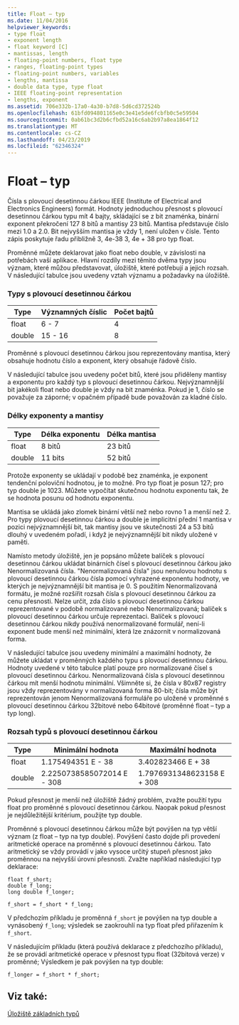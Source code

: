 ```yaml
---
title: Float – typ
ms.date: 11/04/2016
helpviewer_keywords:
- type float
- exponent length
- float keyword [C]
- mantissas, length
- floating-point numbers, float type
- ranges, floating-point types
- floating-point numbers, variables
- lengths, mantissa
- double data type, type float
- IEEE floating-point representation
- lengths, exponent
ms.assetid: 706e332b-17a0-4a30-b7d8-5d6cd372524b
ms.openlocfilehash: 61bfd094801165e0c3e41e5de6fcbfb0c5e59504
ms.sourcegitcommit: 0ab61bc3d2b6cfbd52a16c6ab2b97a8ea1864f12
ms.translationtype: MT
ms.contentlocale: cs-CZ
ms.lasthandoff: 04/23/2019
ms.locfileid: "62346324"
---
```

# <a name="type-float"></a>Float – typ

Čísla s plovoucí desetinnou čárkou IEEE (Institute of Electrical and Electronics Engineers) formát. Hodnoty jednoduchou přesnost s plovoucí desetinnou čárkou typu mít 4 bajty, skládající se z bit znaménka, binární exponent překročení 127 8 bitů a mantisy 23 bitů. Mantisa představuje číslo mezi 1.0 a 2.0. Bit nejvyšším mantisa je vždy 1, není uložen v čísle. Tento zápis poskytuje řadu přibližně 3, 4e-38 3, 4e + 38 pro typ float.

Proměnné můžete deklarovat jako float nebo double, v závislosti na potřebách vaší aplikace. Hlavní rozdíly mezi těmito dvěma typy jsou význam, které můžou představovat, úložiště, které potřebují a jejich rozsah. V následující tabulce jsou uvedeny vztah významu a požadavky na úložiště.

### <a name="floating-point-types"></a>Typy s plovoucí desetinnou čárkou

|Type|Významných číslic|Počet bajtů|
|----------|------------------------|---------------------|
|float|6 - 7|4|
|double|15 - 16|8|

Proměnné s plovoucí desetinnou čárkou jsou reprezentovány mantisa, který obsahuje hodnotu číslo a exponent, který obsahuje řádově číslo.

V následující tabulce jsou uvedeny počet bitů, které jsou přiděleny mantisy a exponentu pro každý typ s plovoucí desetinnou čárkou. Nejvýznamnější bit jakékoli float nebo double je vždy na bit znaménka. Pokud je 1, číslo se považuje za záporné; v opačném případě bude považován za kladné číslo.

### <a name="lengths-of-exponents-and-mantissas"></a>Délky exponenty a mantisy

|Type|Délka exponentu|Délka mantisa|
|----------|---------------------|---------------------|
|float|8 bitů|23 bitů|
|double|11 bits|52 bitů|

Protože exponenty se ukládají v podobě bez znaménka, je exponent tendenční poloviční hodnotou, je to možné. Pro typ float je posun 127; pro typ double je 1023. Můžete vypočítat skutečnou hodnotu exponentu tak, že se hodnota posunu od hodnotu exponentu.

Mantisa se ukládá jako zlomek binární větší než nebo rovno 1 a menší než 2. Pro typy plovoucí desetinnou čárkou a double je implicitní přední 1 mantisa v pozici nejvýznamnější bit, tak mantisy jsou ve skutečnosti 24 a 53 bitů dlouhý v uvedeném pořadí, i když je nejvýznamnější bit nikdy uložené v paměti.

Namísto metody úložiště, jen je popsáno můžete balíček s plovoucí desetinnou čárkou ukládat binárních čísel s plovoucí desetinnou čárkou jako Nenormalizovaná čísla. "Nenormalizovaná čísla" jsou nenulovou hodnotu s plovoucí desetinnou čárkou čísla pomocí vyhrazené exponentu hodnoty, ve kterých je nejvýznamnější bit mantisa je 0. S použitím Nenormalizovaná formátu, je možné rozšířit rozsah čísla s plovoucí desetinnou čárkou za cenu přesnosti. Nelze určit, zda číslo s plovoucí desetinnou čárkou reprezentované v podobě normalizované nebo Nenormalizovaná; balíček s plovoucí desetinnou čárkou určuje reprezentaci. Balíček s plovoucí desetinnou čárkou nikdy používá nenormalizované formulář, není-li exponent bude menší než minimální, která lze znázornit v normalizovaná forma.

V následující tabulce jsou uvedeny minimální a maximální hodnoty, že můžete ukládat v proměnných každého typu s plovoucí desetinnou čárkou. Hodnoty uvedené v této tabulce platí pouze pro normalizované čísel s plovoucí desetinnou čárkou. Nenormalizovaná čísla s plovoucí desetinnou čárkou mít menší hodnotu minimální. Všimněte si, že čísla v 80*x*87 registry jsou vždy reprezentovány v normalizovaná forma 80-bit; čísla může být reprezentován jenom Nenormalizovaná formuláře po uložené v proměnné s plovoucí desetinnou čárkou 32bitové nebo 64bitové (proměnné float – typ a typ long).

### <a name="range-of-floating-point-types"></a>Rozsah typů s plovoucí desetinnou čárkou

|Type|Minimální hodnota|Maximální hodnota|
|----------|-------------------|-------------------|
|float|1.175494351 E - 38|3.402823466 E + 38|
|double|2.2250738585072014 E - 308|1.7976931348623158 E + 308|

Pokud přesnost je menší než úložiště žádný problém, zvažte použití typu float pro proměnné s plovoucí desetinnou čárkou. Naopak pokud přesnost je nejdůležitější kritérium, použijte typ double.

Proměnné s plovoucí desetinnou čárkou může být povýšen na typ větší význam (z float – typ na typ double). Povýšení často dojde při provedení aritmetické operace na proměnné s plovoucí desetinnou čárkou. Tato aritmetický se vždy provádí v jako vysoce určitý stupeň přesnost jako proměnnou na nejvyšší úrovni přesnosti. Zvažte například následující typ deklarace:

```
float f_short;
double f_long;
long double f_longer;

f_short = f_short * f_long;
```

V předchozím příkladu je proměnná `f_short` je povýšen na typ double a vynásobený `f_long`; výsledek se zaokrouhlí na typ float před přiřazením k `f_short`.

V následujícím příkladu (která používá deklarace z předchozího příkladu), že se provádí aritmetické operace v přesnost typu float (32bitová verze) v proměnné; Výsledkem je pak povýšen na typ double:

```
f_longer = f_short * f_short;
```

## <a name="see-also"></a>Viz také:

[Úložiště základních typů](../c-language/storage-of-basic-types.md)
